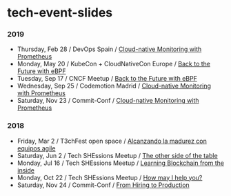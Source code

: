 # tech-event-slides

### 2019
*  Thursday, Feb 28 / DevOps Spain / [Cloud-native Monitoring with Prometheus]()
*  Monday, May 20 / KubeCon + CloudNativeCon Europe / [Back to the Future with eBPF](https://github.com/b3a-dev/tech-event-slides/blob/master/2019/2019_KubeCon_Europe_Back_to_the_Future_with_eBPF.pdf)
*  Tuesday, Sep 17 / CNCF Meetup / [Back to the Future with eBPF](https://github.com/b3a-dev/tech-event-slides/blob/master/2019/2019_CNCFmeetup_Back_to_the_future_with_eBPF.pdf)
*  Wednesday, Sep 25 / Codemotion Madrid / [Cloud-native Monitoring with Prometheus](https://github.com/b3a-dev/tech-event-slides/blob/master/2019/2019_Codemotion_cloud_native_monitoring_with_prometheus.pdf)
*  Saturday, Nov 23 / Commit-Conf / [Cloud-native Monitoring with Prometheus](https://github.com/b3a-dev/tech-event-slides/blob/master/2019/CommitConf_2019_Cloud_Native_Monitoring_with_Prometheus.pdf)


### 2018
*  Friday, Mar 2 / T3chFest open space / [Alcanzando la madurez con equipos agile](https://github.com/b3a-dev/tech-event-slides/blob/master/2018/2018_T3chFest__Alcanzando_la_madurez_con_equipos_agile.pdf)
*  Saturday, Jun 2 / Tech SHEssions Meetup / [The other side of the table](https://github.com/b3a-dev/tech-event-slides/blob/master/2018/2018_The_other_side_of_the_table.pdf)
*  Monday, Jul 16 / Tech SHEssions Meetup / [Learning Blockchain from the inside](https://github.com/b3a-dev/tech-event-slides/blob/master/2018/2018_Learning_blockchain_from_the_inside.pdf)
*  Monday, Oct 22 / Tech SHEssions Meetup / [How may I help you?](https://github.com/b3a-dev/tech-event-slides/blob/master/2018/2018_How_may_I_help_yout.pdf)
*  Saturday, Nov 24 / Commit-Conf / [From Hiring to Production](https://github.com/b3a-dev/tech-event-slides/blob/master/2018/2018_CommitConf_From_Hiring_to_Production.pdf)
